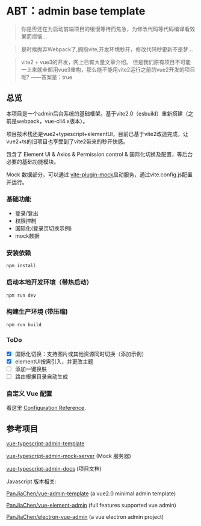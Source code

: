 # ABT：admin base template


> 你是否还在为启动前端项目的缓慢等待而焦急，为修改代码等代码编译看效果而烦恼...

> 是时候抛弃Webpack了,拥抱vite,开发环境秒开，修改代码秒更新不是梦...

> vite2 + vue3的开发，网上已有大量文章介绍。
但是我们原有项目不可能一上来就全部用vue3重构，那么能不能用vite2运行之前的vue2开发的项目呢? ——答案是：true

## 总览

本项目是一个admin后台系统的基础框架。基于vite2.0（esbuild）重新搭建（之前是webpack，vue-cli4.x版本）。

项目技术栈还是vue2+typescript+elementUI，目前已基于vite2改造完成，让vue2+ts的旧项目也享受到了vite2带来的秒开快感。

包含了 Element UI & Axios & Permission control & 国际化切换及配置，等后台必要的基础功能模块。

Mock 数据部分，可以通过 [vite-plugin-mock]()启动服务，通过vite.config.js配置并运行。

### 基础功能

- 登录/登出
- 权限控制
- 国际化(登录页切换示例)
- mock数据

### 安装依赖

```bash
npm install
```

### 启动本地开发环境（带热启动）

```bash
npm run dev
```

### 构建生产环境 (带压缩)

```bash
npm run build
```

### ToDo 


- [x] 国际化切换：支持图片或其他资源同时切换（添加示例）
- [x] elementUI按需引入，并更改主题
- [ ] 添加一键换肤
- [ ] 路由根据目录自动生成

### 自定义 Vue 配置

看这里 [Configuration Reference](https://cli.vuejs.org/config/).

## 参考项目
[vue-typescript-admin-template](https://github.com/Armour/vue-typescript-admin-template/tree/minimal) 

[vue-typescript-admin-mock-server](https://github.com/armour/vue-typescript-admin-mock-server) (Mock 服务器)

[vue-typescript-admin-docs](https://github.com/armour/vue-typescript-admin-docs) (项目文档)

Javascript 版本相关:

[PanJiaChen/vue-admin-template](https://github.com/PanJiaChen/vue-admin-template) (a vue2.0 minimal admin template)

[PanJiaChen/vue-element-admin](https://github.com/PanJiaChen/vue-element-admin) (full features supported vue admin)

[PanJiaChen/electron-vue-admin](https://github.com/PanJiaChen/electron-vue-admin) (a vue electron admin project)
